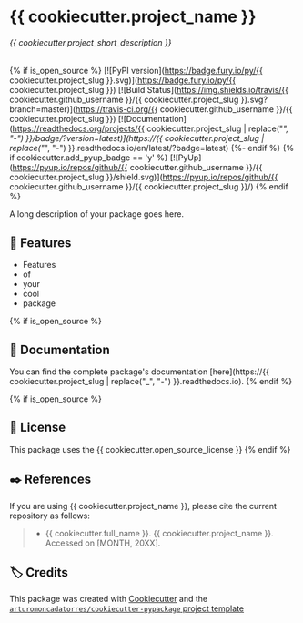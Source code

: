 # {{ cookiecutter.project_name }}
######  {{ cookiecutter.project_short_description }}
{% if is_open_source %}
[![PyPI version](https://badge.fury.io/py/{{ cookiecutter.project_slug }}.svg)](https://badge.fury.io/py/{{ cookiecutter.project_slug }})
[![Build Status](https://img.shields.io/travis/{{ cookiecutter.github_username }}/{{ cookiecutter.project_slug }}.svg?branch=master)](https://travis-ci.org/{{ cookiecutter.github_username }}/{{ cookiecutter.project_slug }})
[![Documentation](https://readthedocs.org/projects/{{ cookiecutter.project_slug | replace("_", "-") }}/badge/?version=latest)](https://{{ cookiecutter.project_slug | replace("_", "-") }}.readthedocs.io/en/latest/?badge=latest)
{%- endif %}
{% if cookiecutter.add_pyup_badge == 'y' %}
[![PyUp](https://pyup.io/repos/github/{{ cookiecutter.github_username }}/{{ cookiecutter.project_slug }}/shield.svg)](https://pyup.io/repos/github/{{ cookiecutter.github_username }}/{{ cookiecutter.project_slug }}/)
{% endif %}

A long description of your package goes here.

## :tada: Features
* Features
* of
* your
* cool
* package

{% if is_open_source %}
## :bookmark_tabs: Documentation
You can find the complete package's documentation [here](https://{{ cookiecutter.project_slug | replace("_", "-") }}.readthedocs.io).
{% endif %}

{% if is_open_source %}
## :page_with_curl: License
This package uses the {{ cookiecutter.open_source_license }}
{% endif %}

## :black_nib: References
If you are using {{ cookiecutter.project_name }}, please cite the current repository as follows:
> * {{ cookiecutter.full_name }}. {{ cookiecutter.project_name }}. Accessed on [MONTH, 20XX].

## :label: Credits
This package was created with [Cookiecutter](https://github.com/cookiecutter/cookiecutter) and the [`arturomoncadatorres/cookiecutter-pypackage` project template](https://github.com/arturomoncadatorres/cookiecutter-pypackage)
